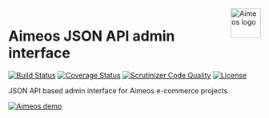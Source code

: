 <a href="https://aimeos.org/">
    <img src="https://aimeos.org/fileadmin/template/icons/logo.png" alt="Aimeos logo" title="Aimeos" align="right" height="60" />
</a>

# Aimeos JSON API admin interface

[![Build Status](https://circleci.com/gh/aimeos/ai-admin-jsonadm.svg?style=shield)](https://circleci.com/gh/aimeos/ai-admin-jsonadm)
[![Coverage Status](https://coveralls.io/repos/aimeos/ai-admin-jsonadm/badge.svg?branch=master)](https://coveralls.io/r/aimeos/ai-admin-jsonadm?branch=master)
[![Scrutinizer Code Quality](https://scrutinizer-ci.com/g/aimeos/ai-admin-jsonadm/badges/quality-score.png?b=master)](https://scrutinizer-ci.com/g/aimeos/ai-admin-jsonadm/?branch=master)
[![License](https://poser.pugx.org/aimeos/ai-admin-jsonadm/license.svg)](https://packagist.org/packages/aimeos/ai-admin-jsonadm)

JSON API based admin interface for Aimeos e-commerce projects

[![Aimeos demo](https://aimeos.org/fileadmin/user_upload/demo.jpg)](http://demo.aimeos.org/)

